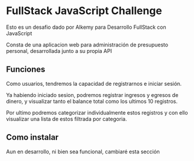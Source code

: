 # FullStack JavaScript Challenge

Esto es un desafio dado por Alkemy para Desarrollo FullStack con JavaScript

Consta de una aplicacion web para administración de presupuesto personal, desarrollada junto a su propia API

## Funciones

Como usuarios, tendremos la capacidad de registrarnos e iniciar sesión.

Ya habiendo iniciado sesion, podremos registrar ingresos y egresos de dinero, y visualizar tanto el balance total como los ultimos 10 registros.

Por ultimo podremos categorizar individualmente estos registros y con ello visualizar una lista de estos filtrada por categoria.

## Como instalar

Aun en desarrollo, ni bien sea funcional, cambiaré esta sección
